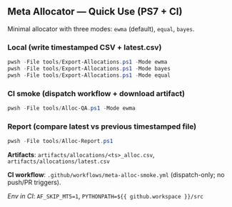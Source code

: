 ## Meta Allocator — Quick Use (PS7 + CI)

Minimal allocator with three modes: `ewma` (default), `equal`, `bayes`.

### Local (write timestamped CSV + latest.csv)
```powershell
pwsh -File tools/Export-Allocations.ps1 -Mode ewma
pwsh -File tools/Export-Allocations.ps1 -Mode bayes
pwsh -File tools/Export-Allocations.ps1 -Mode equal
```

### CI smoke (dispatch workflow + download artifact)
```powershell
pwsh -File tools/Alloc-QA.ps1 -Mode ewma
```

### Report (compare latest vs previous timestamped file)
```powershell
pwsh -File tools/Alloc-Report.ps1
```

**Artifacts**: `artifacts/allocations/<ts>_alloc.csv`, `artifacts/allocations/latest.csv`

**CI workflow**: `.github/workflows/meta-alloc-smoke.yml` (dispatch-only; no push/PR triggers).

_Env in CI_: `AF_SKIP_MT5=1`, `PYTHONPATH=${{ github.workspace }}/src`
